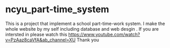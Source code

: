 # ncyu_part-time_system
This is a project that implement a school part-time-work system.
I make the whole website by my self including database and web desgin .
If you are intersted in please watch this https://www.youtube.com/watch?v=PzAaz8caVfA&ab_channel=XU 
Thank you
